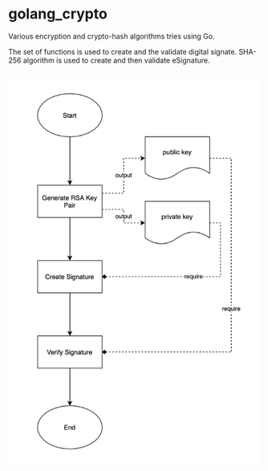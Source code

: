 # golang_crypto

Various encryption and crypto-hash algorithms tries using Go.

The set of functions is used to create and the validate digital signate.
SHA-256 algorithm is used to create and then validate eSignature.

\
![Digital signature verification workflow](https://github.com/klimenkoOleg/golang_crypto/blob/main/resources/esign.png?raw=true)
